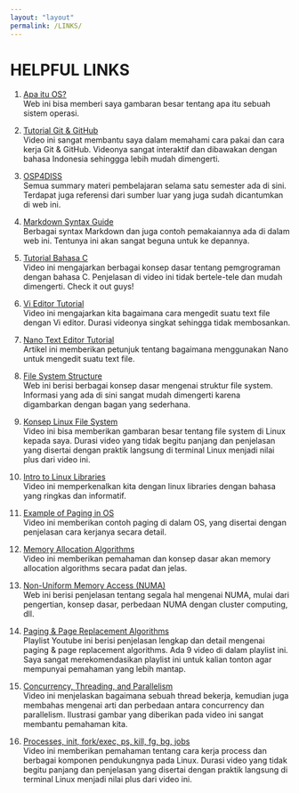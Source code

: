 ```yaml
---
layout: "layout"
permalink: /LINKS/
---
```


# HELPFUL LINKS

1. [Apa itu OS?](https://www.mygreatlearning.com/blog/what-is-operating-system)<br>
Web ini bisa memberi saya gambaran besar tentang apa itu sebuah sistem operasi.

2. [Tutorial Git & GitHub](https://youtu.be/lTMZxWMjXQU)<br>
Video ini sangat membantu saya dalam memahami cara pakai dan cara kerja Git & GitHub. Videonya sangat interaktif dan dibawakan dengan bahasa Indonesia sehinggga lebih mudah dimengerti.

3. [OSP4DISS](https://osp4diss.vlsm.org/osp-115.html)<br>
Semua summary materi pembelajaran selama satu semester ada di sini. Terdapat juga referensi dari sumber luar yang juga sudah dicantumkan di web ini.

4. [Markdown Syntax Guide](https://confluence.atlassian.com/bitbucketserver/markdown-syntax-guide-776639995.html)<br>
Berbagai syntax Markdown dan juga contoh pemakaiannya ada di dalam web ini. Tentunya ini akan sangat beguna untuk ke depannya.

5. [Tutorial Bahasa C](https://youtu.be/KJgsSFOSQv0)<br>
Video ini mengajarkan berbagai konsep dasar tentang pemgrograman dengan bahasa C. Penjelasan di video ini tidak bertele-tele dan mudah dimengerti. Check it out guys!

6. [Vi Editor Tutorial](https://youtu.be/pU2k776i2Zw)<br>
Video ini mengajarkan kita bagaimana cara mengedit suatu text file dengan Vi editor. Durasi videonya singkat sehingga tidak membosankan.

7. [Nano Text Editor Tutorial](https://www.niagahoster.co.id/blog/nano-text-editor)<br>
Artikel ini memberikan petunjuk tentang bagaimana menggunakan Nano untuk mengedit suatu text file.

8. [File System Structure](https://www.ibm.com/docs/en/aix/7.2?topic=tree-file-system-structure)<br>
Web ini berisi berbagai konsep dasar mengenai struktur file system. Informasi yang ada di sini sangat mudah dimengerti karena digambarkan dengan bagan yang sederhana.

9. [Konsep Linux File System](https://youtu.be/HIXzJ3Rz9po)<br>
Video ini bisa memberikan gambaran besar tentang file system di Linux kepada saya. Durasi video yang tidak begitu panjang dan penjelasan yang disertai dengan praktik langsung di terminal Linux menjadi nilai plus dari video ini.

10. [Intro to Linux Libraries](https://youtu.be/PP1JvrJp5WI)<br>
Video ini memperkenalkan kita dengan linux libraries dengan bahasa yang ringkas dan informatif.

11. [Example of Paging in OS](https://youtu.be/pJ6qrCB8pDw)<br>
Video ini memberikan contoh paging di dalam OS, yang disertai dengan penjelasan cara kerjanya secara detail.

12. [Memory Allocation Algorithms](https://youtu.be/10vroQb5IdY)<br>
Video ini memberikan pemahaman dan konsep dasar akan memory allocation algorithms secara padat dan jelas.

13. [Non-Uniform Memory Access (NUMA)](https://p2k.um-surabaya.ac.id/IT/en/3045-2942/NUMA_12203_p2k-um-surabaya.html)<br>
Web ini berisi penjelasan tentang segala hal mengenai NUMA, mulai dari pengertian, konsep dasar, perbedaan NUMA dengan cluster computing, dll.

14. [Paging & Page Replacement Algorithms](https://youtube.com/playlist?list=PLIY8eNdw5tW-BxRY0yK3fYTYVqytw8qhp)<br>
Playlist Youtube ini berisi penjelasan lengkap dan detail mengenai paging & page replacement algorithms. Ada 9 video di dalam playlist ini. Saya sangat merekomendasikan playlist ini untuk kalian tonton agar mempunyai pemahaman yang lebih mantap.

15. [Concurrency, Threading, and Parallelism](https://youtu.be/olYdb0DdGtM)<br>
Video ini menjelaskan bagaimana sebuah thread bekerja, kemudian juga membahas mengenai arti dan perbedaan antara concurrency dan parallelism. Ilustrasi gambar yang diberikan pada video ini sangat membantu pemahaman kita.

16. [Processes, init, fork/exec, ps, kill, fg, bg, jobs](https://youtu.be/TJzltwv7jJs)<br>
Video ini memberikan pemahaman tentang cara kerja process dan berbagai komponen pendukungnya pada Linux. Durasi video yang tidak begitu panjang dan penjelasan yang disertai dengan praktik langsung di terminal Linux menjadi nilai plus dari video ini.
